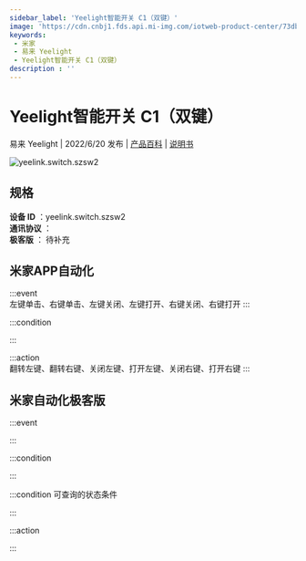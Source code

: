 ```yaml
---
sidebar_label: 'Yeelight智能开关 C1（双键）'
image: 'https://cdn.cnbj1.fds.api.mi-img.com/iotweb-product-center/73db4696b520317455848278267be82d_1652493913576.png?GalaxyAccessKeyId=AKVGLQWBOVIRQ3XLEW&Expires=9223372036854775807&Signature=HLtbYQS0zoF4INR7AKun8re9lDg='
keywords: 
 - 米家
 - 易来 Yeelight
 - Yeelight智能开关 C1（双键）
description : ''
---
```

# Yeelight智能开关 C1（双键）

易来 Yeelight | 2022/6/20 发布 | [产品百科](https://home.mi.com/webapp/content/baike/product/index.html?model=yeelink.switch.szsw2/) | [说明书](https://home.mi.com/views/introduction.html?model=yeelink.switch.szsw2&region=cn)

![yeelink.switch.szsw2](https://cdn.cnbj1.fds.api.mi-img.com/iotweb-product-center/73db4696b520317455848278267be82d_1652493913576.png?GalaxyAccessKeyId=AKVGLQWBOVIRQ3XLEW&Expires=9223372036854775807&Signature=HLtbYQS0zoF4INR7AKun8re9lDg=)

## 规格  
> 
**设备 ID** ：yeelink.switch.szsw2  
**通讯协议** ：  
**极客版**  ： 待补充 


## 米家APP自动化  

:::event  
左键单击、右键单击、左键关闭、左键打开、右键关闭、右键打开
:::

:::condition  

:::

:::action   
翻转左键、翻转右键、关闭左键、打开左键、关闭右键、打开右键
:::

## 米家自动化极客版  

:::event  

:::

:::condition  

:::

:::condition 可查询的状态条件  

:::

:::action  

:::

        
